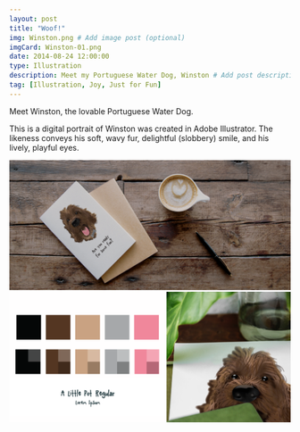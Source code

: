 ```yaml
---
layout: post
title: "Woof!"
img: Winston.png # Add image post (optional)
imgCard: Winston-01.png 
date: 2014-08-24 12:00:00 
type: Illustration
description: Meet my Portuguese Water Dog, Winston # Add post description (optional)
tag: [Illustration, Joy, Just for Fun]
---
```

Meet Winston, the lovable Portuguese Water Dog. 

This is a digital portrait of Winston was created in Adobe Illustrator. The likeness conveys his soft, wavy fur, delightful (slobbery) smile, and his lively, playful eyes.

<div class="post_image_addl">
    <img src="/assets/img/Winston-Full.png" alt="Image of Winston Illustration on a Card">
</div>
<div class="post_image_addl">
    <img src="/assets/img/Winston-Colors.png" alt="Color Palette for Winston Illustrationk">
</div>